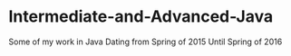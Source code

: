 # Intermediate-and-Advanced-Java
Some of my work in Java Dating from  Spring of 2015 Until Spring of 2016
